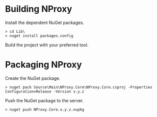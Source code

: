 # Building NProxy

Install the dependent NuGet packages.

```
> cd Lib\
> nuget install packages.config
```

Build the project with your preferred tool.

# Packaging NProxy

Create the NuGet package.

```
> nuget pack Source\Main\NProxy.Core\NProxy.Core.csproj -Properties Configuration=Release -Version x.y.z
```

Push the NuGet package to the server.

```
> nuget push NProxy.Core.x.y.z.nupkg
```
